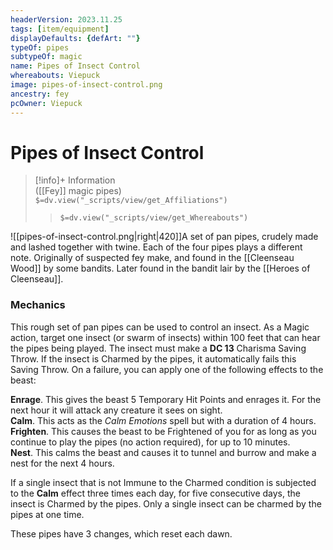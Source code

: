 ```yaml
---
headerVersion: 2023.11.25
tags: [item/equipment]
displayDefaults: {defArt: ""}
typeOf: pipes
subtypeOf: magic
name: Pipes of Insect Control
whereabouts: Viepuck
image: pipes-of-insect-control.png
ancestry: fey
pcOwner: Viepuck
---
```

# Pipes of Insect Control
>[!info]+ Information  
> ([[Fey]] magic pipes)  
> `$=dv.view("_scripts/view/get_Affiliations")`  
>> `$=dv.view("_scripts/view/get_Whereabouts")`

![[pipes-of-insect-control.png|right|420]]A set of pan pipes, crudely made and lashed together with twine. Each of the four pipes plays a different note.  Originally of suspected fey make, and found in the [[Cleenseau Wood]] by some bandits. Later found in the bandit lair by the [[Heroes of Cleenseau]].

### Mechanics
This rough set of pan pipes can be used to control an insect. As a Magic action, target one insect (or swarm of insects) within 100 feet that can hear the pipes being played. The insect must make a **DC 13** Charisma Saving Throw. If the insect is Charmed by the pipes, it automatically fails this Saving Throw. On a failure, you can apply one of the following effects to the beast:

**Enrage**. This gives the beast 5 Temporary Hit Points and enrages it. For the next hour it will attack any creature it sees on sight.  
**Calm**. This acts as the _Calm Emotions_ spell but with a duration of 4 hours.  
**Frighten**. This causes the beast to be Frightened of you for as long as you continue to play the pipes (no action required), for up to 10 minutes.  
**Nest**. This calms the beast and causes it to tunnel and burrow and make a nest for the next 4 hours.

If a single insect that is not Immune to the Charmed condition is subjected to the **Calm** effect three times each day, for five consecutive days, the insect is Charmed by the pipes. Only a single insect can be charmed by the pipes at one time.

These pipes have 3 changes, which reset each dawn.